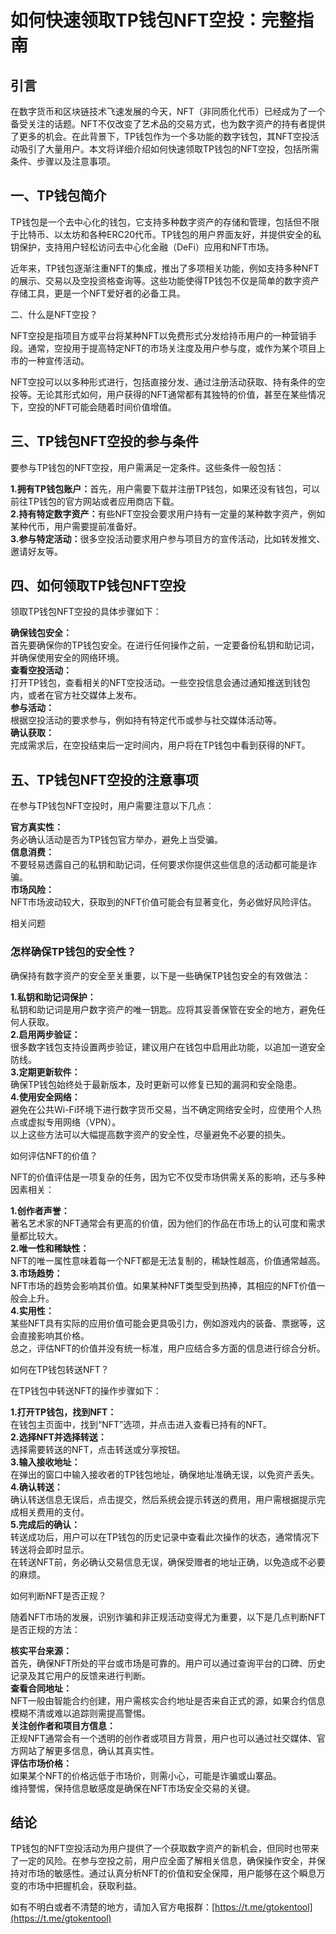 # 如何快速领取TP钱包NFT空投：完整指南

## 引言

在数字货币和区块链技术飞速发展的今天，NFT（非同质化代币）已经成为了一个备受关注的话题。NFT不仅改变了艺术品的交易方式，也为数字资产的持有者提供了更多的机会。在此背景下，TP钱包作为一个多功能的数字钱包，其NFT空投活动吸引了大量用户。本文将详细介绍如何快速领取TP钱包的NFT空投，包括所需条件、步骤以及注意事项。

## 一、TP钱包简介

TP钱包是一个去中心化的钱包，它支持多种数字资产的存储和管理，包括但不限于比特币、以太坊和各种ERC20代币。TP钱包的用户界面友好，并提供安全的私钥保护，支持用户轻松访问去中心化金融（DeFi）应用和NFT市场。

近年来，TP钱包逐渐注重NFT的集成，推出了多项相关功能，例如支持多种NFT的展示、交易以及空投资格查询等。这些功能使得TP钱包不仅是简单的数字资产存储工具，更是一个NFT爱好者的必备工具。

二、什么是NFT空投？


NFT空投是指项目方或平台将某种NFT以免费形式分发给持币用户的一种营销手段。通常，空投用于提高特定NFT的市场关注度及用户参与度，或作为某个项目上市的一种宣传活动。

NFT空投可以以多种形式进行，包括直接分发、通过注册活动获取、持有条件的空投等。无论其形式如何，用户获得的NFT通常都有其独特的价值，甚至在某些情况下，空投的NFT可能会随着时间价值增值。

## 三、TP钱包NFT空投的参与条件

要参与TP钱包的NFT空投，用户需满足一定条件。这些条件一般包括：

**1.拥有TP钱包账户：**&#x9996;先，用户需要下载并注册TP钱包，如果还没有钱包，可以前往TP钱包的官方网站或者应用商店下载。\
**2.持有特定数字资产：**&#x6709;些NFT空投会要求用户持有一定量的某种数字资产，例如某种代币，用户需要提前准备好。\
**3.参与特定活动：**&#x5F88;多空投活动要求用户参与项目方的宣传活动，比如转发推文、邀请好友等。

## 四、如何领取TP钱包NFT空投

领取TP钱包NFT空投的具体步骤如下：

**确保钱包安全：**\
首先要确保你的TP钱包安全。在进行任何操作之前，一定要备份私钥和助记词，并确保使用安全的网络环境。\
**查看空投活动：**\
打开TP钱包，查看相关的NFT空投活动。一些空投信息会通过通知推送到钱包内，或者在官方社交媒体上发布。\
**参与活动：**\
根据空投活动的要求参与，例如持有特定代币或参与社交媒体活动等。\
**确认获取：**\
完成需求后，在空投结束后一定时间内，用户将在TP钱包中看到获得的NFT。

五、TP钱包NFT空投的注意事项
----------------

在参与TP钱包NFT空投时，用户需要注意以下几点：

**官方真实性：**\
务必确认活动是否为TP钱包官方举办，避免上当受骗。\
**信息消费：**\
不要轻易透露自己的私钥和助记词，任何要求你提供这些信息的活动都可能是诈骗。\
**市场风险：**\
NFT市场波动较大，获取到的NFT价值可能会有显著变化，务必做好风险评估。

相关问题


### 怎样确保TP钱包的安全性？&#xD;

确保持有数字资产的安全至关重要，以下是一些确保TP钱包安全的有效做法：

**1.私钥和助记词保护：**\
私钥和助记词是用户数字资产的唯一钥匙。应将其妥善保管在安全的地方，避免任何人获取。\
**2.启用两步验证：**\
很多数字钱包支持设置两步验证，建议用户在钱包中启用此功能，以追加一道安全防线。\
**3.定期更新软件：**\
确保TP钱包始终处于最新版本，及时更新可以修复已知的漏洞和安全隐患。\
**4.使用安全网络：**\
避免在公共Wi-Fi环境下进行数字货币交易，当不确定网络安全时，应使用个人热点或虚拟专用网络（VPN）。\
以上这些方法可以大幅提高数字资产的安全性，尽量避免不必要的损失。

如何评估NFT的价值？


NFT的价值评估是一项复杂的任务，因为它不仅受市场供需关系的影响，还与多种因素相关：

**1.创作者声誉：**\
著名艺术家的NFT通常会有更高的价值，因为他们的作品在市场上的认可度和需求量都比较大。\
**2.唯一性和稀缺性：**\
NFT的唯一属性意味着每一个NFT都是无法复制的，稀缺性越高，价值通常越高。\
**3.市场趋势：**\
NFT市场的趋势会影响其价值。如果某种NFT类型受到热捧，其相应的NFT价值一般会上升。\
**4.实用性：**\
某些NFT具有实际的应用价值可能会更具吸引力，例如游戏内的装备、票据等，这会直接影响其价格。\
总之，评估NFT的价值并没有统一标准，用户应结合多方面的信息进行综合分析。

如何在TP钱包转送NFT？


在TP钱包中转送NFT的操作步骤如下：

**1.打开TP钱包，找到NFT：**\
在钱包主页面中，找到“NFT”选项，并点击进入查看已持有的NFT。\
**2.选择NFT并选择转送：**\
选择需要转送的NFT，点击转送或分享按钮。\
**3.输入接收地址：**\
在弹出的窗口中输入接收者的TP钱包地址，确保地址准确无误，以免资产丢失。\
**4.确认转送：**\
确认转送信息无误后，点击提交，然后系统会提示转送的费用，用户需根据提示完成相关费用的支付。\
**5.完成后的确认：**\
转送成功后，用户可以在TP钱包的历史记录中查看此次操作的状态，通常情况下转送将会即时显示。\
在转送NFT前，务必确认交易信息无误，确保受赠者的地址正确，以免造成不必要的麻烦。

如何判断NFT是否正规？


随着NFT市场的发展，识别诈骗和非正规活动变得尤为重要，以下是几点判断NFT是否正规的方法：

**核实平台来源：**\
首先，确保NFT所处的平台或市场是可靠的。用户可以通过查询平台的口碑、历史记录及其它用户的反馈来进行判断。\
**查看合同地址：**\
NFT一般由智能合约创建，用户需核实合约地址是否来自正式的源，如果合约信息模糊不清或难以追踪则需提高警惕。\
**关注创作者和项目方信息：**\
正规NFT通常会有一个透明的创作者或项目方背景，用户也可以通过社交媒体、官方网站了解更多信息，确认其真实性。\
**评估市场价格：**\
如果某个NFT的价格远低于市场价，则需小心，可能是诈骗或山寨品。\
维持警惕，保持信息敏感度是确保在NFT市场安全交易的关键。

## 结论

TP钱包的NFT空投活动为用户提供了一个获取数字资产的新机会，但同时也带来了一定的风险。在参与空投之前，用户应全面了解相关信息，确保操作安全，并保持对市场的敏感性。通过认真分析NFT的价值和安全保障，用户能够在这个瞬息万变的市场中把握机会，获取利益。

如有不明白或者不清楚的地方，请加入官方电报群：[https://t.me/gtokentool](https://t.me/gtokentool)
